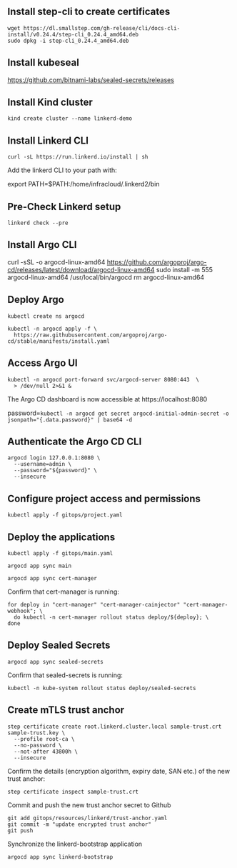## Install step-cli to create certificates
```
wget https://dl.smallstep.com/gh-release/cli/docs-cli-install/v0.24.4/step-cli_0.24.4_amd64.deb
sudo dpkg -i step-cli_0.24.4_amd64.deb
```
## Install kubeseal

https://github.com/bitnami-labs/sealed-secrets/releases

## Install Kind cluster
```
kind create cluster --name linkerd-demo
```

## Install Linkerd CLI
```
curl -sL https://run.linkerd.io/install | sh
```
Add the linkerd CLI to your path with:

  export PATH=$PATH:/home/infracloud/.linkerd2/bin

## Pre-Check Linkerd setup
```
linkerd check --pre
```

## Install Argo CLI
curl -sSL -o argocd-linux-amd64 https://github.com/argoproj/argo-cd/releases/latest/download/argocd-linux-amd64
sudo install -m 555 argocd-linux-amd64 /usr/local/bin/argocd
rm argocd-linux-amd64

## Deploy Argo
```
kubectl create ns argocd

kubectl -n argocd apply -f \
  https://raw.githubusercontent.com/argoproj/argo-cd/stable/manifests/install.yaml
```
## Access Argo UI
```
kubectl -n argocd port-forward svc/argocd-server 8080:443  \
  > /dev/null 2>&1 &
```
The Argo CD dashboard is now accessible at https://localhost:8080

password=`kubectl -n argocd get secret argocd-initial-admin-secret -o jsonpath="{.data.password}" | base64 -d`

## Authenticate the Argo CD CLI
```
argocd login 127.0.0.1:8080 \
  --username=admin \
  --password="${password}" \
  --insecure
```

## Configure project access and permissions
```
kubectl apply -f gitops/project.yaml
```
## Deploy the applications
```
kubectl apply -f gitops/main.yaml
```
```
argocd app sync main
```
```
argocd app sync cert-manager
```
Confirm that cert-manager is running:
```
for deploy in "cert-manager" "cert-manager-cainjector" "cert-manager-webhook"; \
  do kubectl -n cert-manager rollout status deploy/${deploy}; \
done
```
## Deploy Sealed Secrets
```
argocd app sync sealed-secrets
```

Confirm that sealed-secrets is running:
```
kubectl -n kube-system rollout status deploy/sealed-secrets
```
## Create mTLS trust anchor
```
step certificate create root.linkerd.cluster.local sample-trust.crt sample-trust.key \
  --profile root-ca \
  --no-password \
  --not-after 43800h \
  --insecure
```
Confirm the details (encryption algorithm, expiry date, SAN etc.) of the new trust anchor:
```
step certificate inspect sample-trust.crt
```
Commit and push the new trust anchor secret to Github
```
git add gitops/resources/linkerd/trust-anchor.yaml
git commit -m "update encrypted trust anchor"
git push
```
Synchronize the linkerd-bootstrap application
```
argocd app sync linkerd-bootstrap
```
